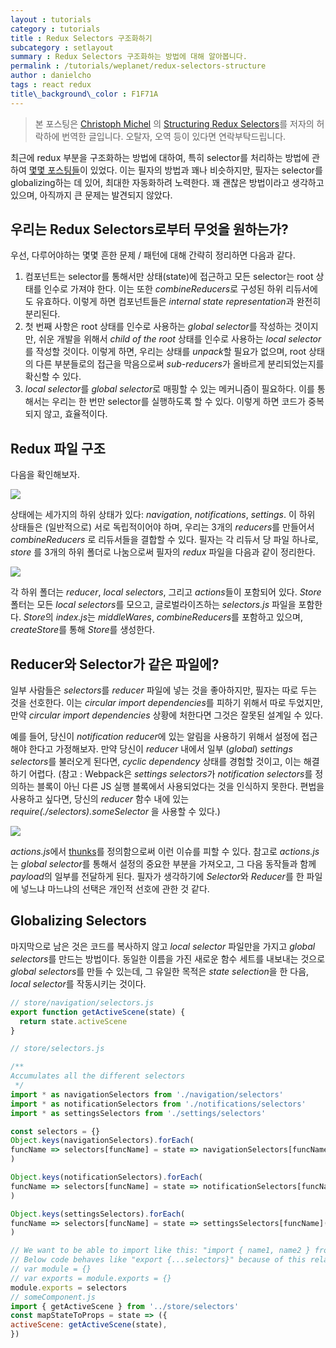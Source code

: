 ```yaml
---
layout : tutorials
category : tutorials
title : Redux Selectors 구조화하기
subcategory : setlayout
summary : Redux Selectors 구조화하는 방법에 대해 알아봅니다. 
permalink : /tutorials/weplanet/redux-selectors-structure
author : danielcho
tags : react redux 
title\_background\_color : F1F71A
---
```


> 본 포스팅은 [Christoph Michel][1] 의 [Structuring Redux Selectors][2]를 저자의 허락하에 번역한 글입니다. 오탈자, 오역 등이 있다면 연락부탁드립니다.

최근에 redux 부분을 구조화하는 방법에 대하여, 특히 selector를 처리하는 방법에 관하여 [몇몇 포스팅들][3]이 있었다. 이는 필자의 방법과 꽤나 비슷하지만, 필자는 selector를 globalizing하는 데 있어, 최대한 자동화하려 노력한다. 꽤 괜찮은 방법이라고 생각하고 있으며, 아직까지 큰 문제는 발견되지 않았다. 


## 우리는 Redux Selectors로부터 무엇을 원하는가?

우선, 다루어야하는 몇몇 흔한 문제 / 패턴에 대해 간략히 정리하면 다음과 같다.
1. 컴포넌트는 selector를 통해서만 상태(state)에 접근하고 모든 selector는 root 상태를 인수로 가져야 한다. 이는 또한 *combineReducers*로 구성된 하위 리듀서에도 유효하다. 이렇게 하면 컴포넌트들은 *internal state representation*과 완전히 분리된다.
2. 첫 번째 사항은 root 상태를 인수로 사용하는 *global selector*를 작성하는 것이지만, 쉬운 개발을 위해서 *child of the root* 상태를 인수로 사용하는 *local selector*를 작성할 것이다. 이렇게 하면, 우리는 상태를 *unpack*할 필요가 없으며, root 상태의 다른 부분들로의 접근을 막음으로써 *sub-reducers*가 올바르게 분리되었는지를 확신할 수 있다. 
3. *local selector*를 *global selector*로 매핑할 수 있는 메커니즘이 필요하다. 이를 통해서는 우리는 한 번만 selector를 실행하도록 할 수 있다. 이렇게 하면 코드가 중복되지 않고, 효율적이다.


## Redux 파일 구조

다음을 확인해보자.

![][image-1]

상태에는 세가지의 하위 상태가 있다: *navigation*, *notifications*, *settings*. 이 하위 상태들은 (일반적으로) 서로 독립적이어야 하며, 우리는 3개의 *reducers*를 만들어서 *combineReducers* 로 리듀서들을 결합할 수 있다. 필자는 각 리듀서 당 파일 하나로, *store* 를 3개의 하위 폴더로 나눔으로써 필자의 *redux* 파일을 다음과 같이 정리한다. 

![][image-2]

각 하위 폴더는 *reducer*, *local selectors*, 그리고 *actions*들이 포함되어 있다. *Store* 폴터는 모든 *local selectors*를 모으고, 글로벌라이즈하는 *selectors.js* 파일을 포함한다. *Store*의 *index.js*는 *middleWares*, *combineReducers*를 포함하고 있으며, *createStore*를 통해 *Store*를 생성한다. 


## Reducer와 Selector가 같은 파일에?

일부 사람들은 *selectors*를 *reducer* 파일에 넣는 것을 좋아하지만, 필자는 따로 두는 것을 선호한다. 이는 *circular import dependencies*를 피하기 위해서  따로 두었지만, 만약 *circular import dependencies* 상황에 처한다면 그것은 잘못된 설계일 수 있다. 

예를 들어, 당신이 *notification reducer*에 있는 알림을 사용하기 위해서 설정에 접근해야 한다고 가정해보자. 만약 당신이 *reducer* 내에서 일부 (*global*) *settings selectors*를 불러오게 된다면, *cyclic dependency* 상태를 경험할 것이고, 이는 해결하기 어렵다. (참고 : Webpack은 *settings selectors*가 *notification selectors*를 정의하는 블록이 아닌 다른 JS 실행 블록에서 사용되었다는 것을 인식하지 못한다. 편법을 사용하고 싶다면, 당신의 *reducer* 함수 내에 있는 *require(./selectors).someSelector* 을 사용할 수 있다.)

![][image-3]

*actions.js*에서 [thunks][4]를 정의함으로써 이런 이슈를 피할 수 있다. 참고로 *actions.js*는 *global selector*를 통해서 설정의 중요한 부분을 가져오고, 그 다음 동작들과 함께 *payload*의 일부를 전달하게 된다. 필자가 생각하기에 *Selector*와 *Reducer*를 한 파일에 넣느냐 마느냐의 선택은 개인적 선호에 관한 것 같다.


## Globalizing Selectors

마지막으로 남은 것은 코드를 복사하지 않고 *local selector* 파일만을 가지고 *global selectors*를 만드는 방법이다. 동일한 이름을 가진 새로운 함수 세트를 내보내는 것으로 *global selectors*를 만들 수 있는데, 그 유일한 목적은 *state selection*을 한 다음, *local selector*를 작동시키는 것이다. 

```javascript
// store/navigation/selectors.js
export function getActiveScene(state) {
  return state.activeScene
}
```

```javascript
// store/selectors.js

/**
Accumulates all the different selectors
 */
import * as navigationSelectors from './navigation/selectors'
import * as notificationSelectors from './notifications/selectors'
import * as settingsSelectors from './settings/selectors'

const selectors = {}
Object.keys(navigationSelectors).forEach(
funcName => selectors[funcName] = state => navigationSelectors[funcName](state.navigation),
)

Object.keys(notificationSelectors).forEach(
funcName => selectors[funcName] = state => notificationSelectors[funcName](state.notifications),
)

Object.keys(settingsSelectors).forEach(
funcName => selectors[funcName] = state => settingsSelectors[funcName](state.settings),
)

// We want to be able to import like this: "import { name1, name2 } from 'selectors'"
// Below code behaves like "export {...selectors}" because of this relationship:
// var module = {}
// var exports = module.exports = {}
module.exports = selectors
// someComponent.js
import { getActiveScene } from '../store/selectors'
const mapStateToProps = state => ({
activeScene: getActiveScene(state),
})

```

[1]:	http://cmichel.io/
[2]:	http://cmichel.io/redux-selectors-structure/
[3]:	http://www.datchley.name/scoped-selectors-for-redux-modules/
[4]:	https://github.com/gaearon/redux-thunk

[image-1]:	http://cmichel.io/redux-selectors-structure/stateTree.svg
[image-2]:	http://cmichel.io/redux-selectors-structure/reduxFileStructure.svg
[image-3]:	http://cmichel.io/redux-selectors-structure/reduxCircularDependency.svg